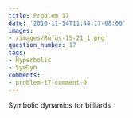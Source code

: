 ```yaml
---
title: Problem 17
date: '2016-11-14T11:44:17-08:00'
images:
- /images/Rufus-15-21_1.png
question_number: 17
tags:
- Hyperbolic
- SymDyn
comments:
- problem-17-comment-0
---
```

Symbolic dynamics for billiards

